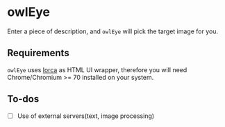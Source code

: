 # owlEye

Enter a piece of description, and ```owlEye``` will pick the target image for you.

## Requirements
```owlEye``` uses [lorca](https://github.com/zserge/lorca) as HTML UI wrapper, therefore you will need Chrome/Chromium >= 70 installed on your system.

## To-dos
- [ ] Use of external servers(text, image processing)